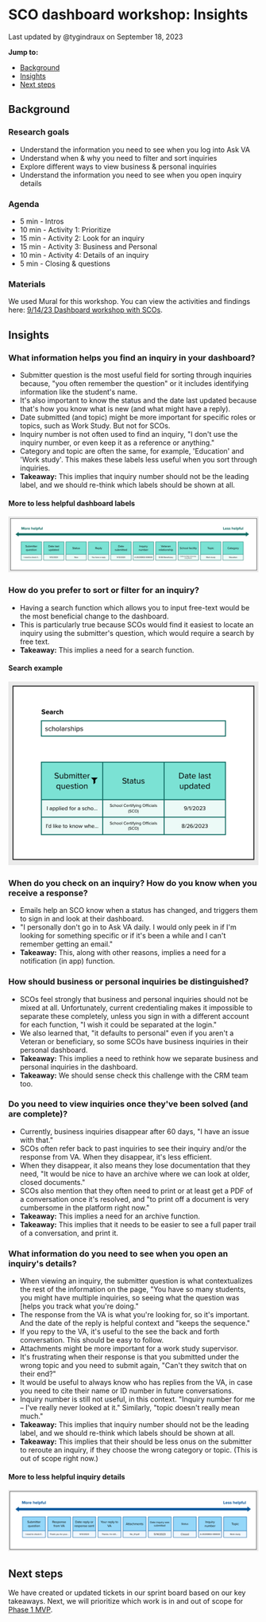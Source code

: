 # SCO dashboard workshop: Insights

Last updated by @tygindraux on September 18, 2023


**Jump to:**
* [Background](https://github.com/department-of-veterans-affairs/va.gov-team/blob/master/products/ask-va/research/SCO%20dashboard%20workshop/SCO%20dashboard%20workshop%20insights.md#background)
* [Insights](https://github.com/department-of-veterans-affairs/va.gov-team/blob/master/products/ask-va/research/SCO%20dashboard%20workshop/SCO%20dashboard%20workshop%20insights.md#insights)
* [Next steps](https://github.com/department-of-veterans-affairs/va.gov-team/blob/master/products/ask-va/research/SCO%20dashboard%20workshop/SCO%20dashboard%20workshop%20insights.md#next-steps)

## Background

### Research goals
* Understand the information you need to see when you log into Ask VA
* Understand when & why you need to filter and sort inquiries
* Explore different ways to view business & personal inquiries
* Understand the information you need to see when you open inquiry details

### Agenda
* 5 min - Intros
* 10 min - Activity 1: Prioritize
* 15 min - Activity 2: Look for an inquiry
* 15 min - Activity 3: Business and Personal
* 10 min - Activity 4: Details of an inquiry
* 5 min - Closing & questions

### Materials
We used Mural for this workshop. You can view the activities and findings here: [9/14/23 Dashboard workshop with SCOs](https://app.mural.co/t/departmentofveteransaffairs9999/m/departmentofveteransaffairs9999/1694439082995/b37a804f76e3eae53b295792c422244fef6bda9f?wid=0-1694720743894).

## Insights

### What information helps you find an inquiry in your dashboard?
* Submitter question is the most useful field for sorting through inquiries because, "you often remember the question" or it includes identifying information like the student's name.
* It's also important to know the status and the date last updated because that's how you know what is new (and what might have a reply).
* Date submitted (and topic) might be more important for specific roles or topics, such as Work Study. But not for SCOs.
* Inquiry number is not often used to find an inquiry, "I don't use the inquiry number, or even keep it as a reference or anything."
* Category and topic are often the same, for example, 'Education' and 'Work study'. This makes these labels less useful when you sort through inquiries.
* **Takeaway:** This implies that inquiry number should not be the leading label, and we should re-think which labels should be shown at all.

#### More to less helpful dashboard labels
![image](https://github.com/department-of-veterans-affairs/va.gov-team/blob/master/products/ask-va/research/SCO%20dashboard%20workshop/More-to-less-helpful-labels.png)

### How do you prefer to sort or filter for an inquiry?
* Having a search function which allows you to input free-text would be the most beneficial change to the dashboard.
* This is particularly true because SCOs would find it easiest to locate an inquiry using the submitter's question, which would require a search by free text.
* **Takeaway:** This implies a need for a search function.

#### Search example
![image](https://github.com/department-of-veterans-affairs/va.gov-team/blob/master/products/ask-va/research/SCO%20dashboard%20workshop/Search-example.png)

### When do you check on an inquiry? How do you know when you receive a response?
* Emails help an SCO know when a status has changed, and triggers them to sign in and look at their dashboard.
* "I personally don't go in to Ask VA daily. I would only peek in if I'm looking for something specific or if it's been a while and I can't remember getting an email."
* **Takeaway:** This, along with other reasons, implies a need for a notification (in app) function.

### How should business or personal inquiries be distinguished?
* SCOs feel strongly that business and personal inquiries should not be mixed at all. Unfortunately, current credentialing makes it impossible to separate these completely, unless you sign in with a different account for each function, "I wish it could be separated at the login."
* We also learned that, "it defaults to personal" even if you aren't a Veteran or beneficiary, so some SCOs have business inquiries in their personal dashboard.
* **Takeaway:** This implies a need to rethink how we separate business and personal inquiries in the dashboard.
* **Takeaway:** We should sense check this challenge with the CRM team too.

### Do you need to view inquiries once they've been solved (and are complete)?
* Currently, business inquiries disappear after 60 days, "I have an issue with that."
* SCOs often refer back to past inquiries to see their inquiry and/or the response from VA. When they disappear, it's less efficient.
* When they disappear, it also means they lose documentation that they need, "It would be nice to have an archive where we can look at older, closed documents."
* SCOs also mention that they often need to print or at least get a PDF of a conversation once it's resolved, and "to print off a document is very cumbersome in the platform right now."
* **Takeaway:** This implies a need for an archive function.
* **Takeaway:** This implies that it needs to be easier to see a full paper trail of a conversation, and print it.

### What information do you need to see when you open an inquiry's details?
* When viewing an inquiry, the submitter question is what contextualizes the rest of the information on the page, "You have so many students, you might have multiple inquiries, so seeing what the question was [helps you track what you're doing."
* The response from the VA is what you're looking for, so it's important. And the date of the reply is helpful context and "keeps the sequence."
* If you repy to the VA, it's useful to the see the back and forth conversation. This should be easy to follow.
* Attachments might be more important for a work study supervisor.
* It's frustrating when their response is that you submitted under the wrong topic and you need to submit again, "Can't they switch that on their end?"
* It would be useful to always know who has replies from the VA, in case you need to cite their name or ID number in future conversations.
* Inquiry number is still not useful, in this context. "Inquiry number for me – I've really never looked at it." Similarly, "topic doesn't really mean much."
* **Takeaway:** This implies that inquiry number should not be the leading label, and we should re-think which labels should be shown at all.
* **Takeaway:** This implies that their should be less onus on the submitter to reroute an inquiry, if they choose the wrong category or topic. (This is out of scope right now.)

#### More to less helpful inquiry details
![image](https://github.com/department-of-veterans-affairs/va.gov-team/blob/master/products/ask-va/research/SCO%20dashboard%20workshop/More-to-less-helpful-inquiry-details.png)

## Next steps

We have created or updated tickets in our sprint board based on our key takeaways. Next, we will prioritize which work is in and out of scope for [Phase 1 MVP](https://github.com/department-of-veterans-affairs/va.gov-team/blob/master/products/ask-va/products/Phase%201%20MVP:%20Must%20Have%20+%20Nice%20to%20Have.md).
